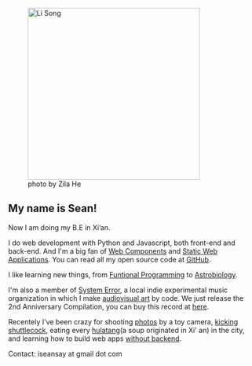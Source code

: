 <figure class="me">
    <img src="{% asset_path sean3.jpg %}" alt="Li Song" width="350"/>
    <figcaption>photo by Zila He</figcaption>
</figure>

## My name is Sean!

Now I am doing my B.E in Xi’an.

I do web development with Python and Javascript, both front-end and back-end. And I'm a big fan of [Web Components][web_components] and [Static Web Applications][staticapps]. You can read all my open source code at [GitHub][github].

I like learning new things, from [Funtional Programming][progfun] to [Astrobiology][astrobiology].

I'm also a member of [System Error][system_error], a local indie experimental music organization in which I make [audiovisual art][kunjinkao_video] by code. We just release the 2nd Anniversary Compilation, you can buy this record at [here][se2].

Recentely I’ve been crazy for shooting [photos][photos] by a toy camera, [kicking shuttlecock][jianzi], eating every [hulatang][hulatang](a soup originated in Xi' an) in the city, and learning how to build web apps [without backend][nobackend].

Contact: iseansay at gmail dot com

[xian]: http://en.wikipedia.org/wiki/Xi%27an
[web_components]: http://www.w3.org/TR/components-intro/
[staticapps]: http://www.staticapps.org/
[github]: http://github.com/seansay
[astrobiology]: /certificates/astrobio.pdf
[progfun]: /certificates/progfun.pdf
[system_error]: http://site.douban.com/System-error/
[kunjinkao_video]: http://site.douban.com/kunjinkao/widget/videos/13803886/video/319234/
[se2]: http://se2.kunjinkao.org/
[photos]: http://photos.notimportant.org
[jianzi]: http://instagram.com/p/islRPBPRjX/
[hulatang]: http://instagram.com/p/gVHTDuPRgg/
[nobackend]: http://nobackend.org/
